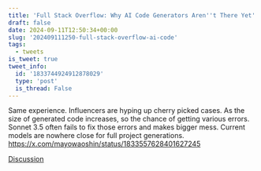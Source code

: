 ```yaml
---
title: 'Full Stack Overflow: Why AI Code Generators Aren''t There Yet'
draft: false
date: 2024-09-11T12:50:34+00:00
slug: '202409111250-full-stack-overflow-ai-code'
tags:
  - tweets
is_tweet: true
tweet_info:
  id: '1833744924912878029'
  type: 'post'
  is_thread: False
---
```




Same experience. Influencers are hyping up cherry picked cases.  As the size of generated code increases, so the chance of getting various errors. Sonnet 3.5 often fails to fix those errors and makes bigger mess. Current models are nowhere close for full project generations. <https://x.com/mayowaoshin/status/1833557628401627245>

[Discussion](https://x.com/sytelus/status/1833744924912878029)
